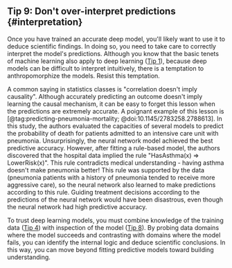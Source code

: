 ## Tip 9: Don't over-interpret predictions {#interpretation}

Once you have trained an accurate deep model, you'll likely want to use it to deduce scientific findings.
In doing so, you need to take care to correctly interpret the model's predictions.
Although you know that the basic tenets of machine learning also apply to deep learning ([Tip 1](#concepts)), because deep models can be difficult to interpret intuitively, there is a temptation to anthropomorphize the models.
Resist this temptation.

A common saying in statistics classes is "correlation doesn't imply causality".
Although accurately predicting an outcome doesn't imply learning the causal mechanism, it can be easy to forget this lesson when the predictions are extremely accurate.
A poignant example of this lesson is [@tag:predicting-pneumonia-mortality; @doi:10.1145/2783258.2788613].
In this study, the authors evaluated the capacities of several models to predict the probability of death for patients admitted to an intensive care unit with pneumonia.
Unsurprisingly, the neural network model achieved the best predictive accuracy.
However, after fitting a rule-based model, the authors discovered that the hospital data implied the rule "HasAsthma(x) => LowerRisk(x)".
This rule contradicts medical understanding - having asthma doesn't make pneumonia better!
This rule was supported by the data (pneumonia patients with a history of pneumonia tended to receive more aggressive care), so the neural network also learned to make predictions according to this rule.
Guiding treatment decisions according to the predictions of the neural network would have been disastrous, even though the neural network had high predictive accuracy.

To trust deep learning models, you must combine knowledge of the training data ([Tip 4](#know-your-problem)) with inspection of the model ([Tip 8](#blackbox)).
By probing data domains where the model succeeds and contrasting with domains where the model fails, you can identify the internal logic and deduce scientific conclusions.
In this way, you can move beyond fitting predictive models toward building understanding.

